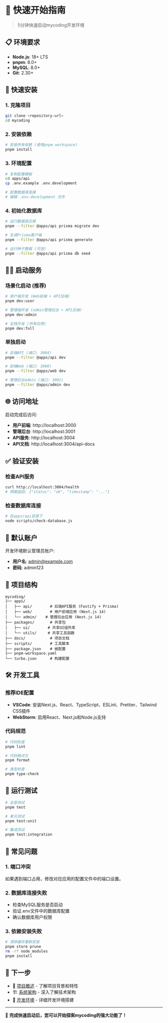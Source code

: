 # 🚀 快速开始指南

> 5分钟快速启动mycoding开发环境

## 📋 环境要求

- **Node.js**: 18+ LTS
- **pnpm**: 8.0+
- **MySQL**: 8.0+
- **Git**: 2.30+

## 🔧 快速安装

### 1. 克隆项目

```bash
git clone <repository-url>
cd mycoding
```

### 2. 安装依赖

```bash
# 安装所有依赖 (使用pnpm workspace)
pnpm install
```

### 3. 环境配置

```bash
# 复制配置模板
cd apps/api
cp .env.example .env.development

# 配置数据库连接
# 编辑 .env.development 文件
```

### 4. 初始化数据库

```bash
# 运行数据库迁移
pnpm --filter @apps/api prisma migrate dev

# 生成Prisma客户端
pnpm --filter @apps/api prisma generate

# 运行种子数据 (可选)
pnpm --filter @apps/api prisma db seed
```

## 🏃‍♂️ 启动服务

### 场景化启动 (推荐)

```bash
# 用户端开发 (Web前端 + API后端)
pnpm dev:user

# 管理端开发 (admin管理后台 + API后端)
pnpm dev:admin

# 全栈开发 (所有应用)
pnpm dev:full
```

### 单独启动

```bash
# 后端API (端口: 3004)
pnpm --filter @apps/api dev

# 前端Web (端口: 3000)
pnpm --filter @apps/web dev

# 管理后台admin (端口: 3001)
pnpm --filter @apps/admin dev
```

## 🌐 访问地址

启动完成后访问:

- **用户前端**: http://localhost:3000
- **管理后台**: http://localhost:3001
- **API服务**: http://localhost:3004
- **API文档**: http://localhost:3004/api-docs

## ✅ 验证安装

### 检查API服务

```bash
curl http://localhost:3004/health
# 预期返回: {"status": "ok", "timestamp": "..."}
```

### 检查数据库连接

```bash
# 在apps/api目录下
node scripts/check-database.js
```

## 🔑 默认账户

开发环境默认管理员账户:

- **用户名**: admin@example.com
- **密码**: admin123

## 📁 项目结构

```
mycoding/
├── apps/
│   ├── api/        # 后端API服务 (Fastify + Prisma)
│   ├── web/        # 用户前端应用 (Next.js 14)
│   └── admin/    # 管理后台应用 (Next.js 14)
├── packages/       # 共享包
│   ├── ui/        # 共享UI组件库
│   └── utils/     # 共享工具函数
├── docs/           # 项目文档
├── scripts/        # 工具脚本
├── package.json    # 根配置
├── pnpm-workspace.yaml
└── turbo.json      # 构建配置
```

## 🛠️ 开发工具

### 推荐IDE配置

- **VSCode**: 安装Next.js、React、TypeScript、ESLint、Prettier、Tailwind CSS插件
- **WebStorm**: 启用React、Next.js和Node.js支持

### 代码规范

```bash
# 代码检查
pnpm lint

# 代码格式化
pnpm format

# 类型检查
pnpm type-check
```

## 🧪 运行测试

```bash
# 全部测试
pnpm test

# 单元测试
pnpm test:unit

# 集成测试
pnpm test:integration
```

## 🐛 常见问题

### 1. 端口冲突

如果遇到端口占用，修改对应应用的配置文件中的端口设置。

### 2. 数据库连接失败

- 检查MySQL服务是否启动
- 验证.env文件中的数据库配置
- 确认数据库用户权限

### 3. 依赖安装失败

```bash
# 清除缓存重新安装
pnpm store prune
rm -rf node_modules
pnpm install
```

## 📖 下一步

- 📑 [项目概述](../01-architecture/project-overview.md) - 了解项目背景和特性
- 🏗️ [系统架构](../01-architecture/system-architecture.md) - 深入了解技术架构
- 🔧 [开发环境](./development-setup.md) - 详细开发环境搭建

---

🎯 **完成快速启动后，您可以开始探索mycoding的强大功能了！**
